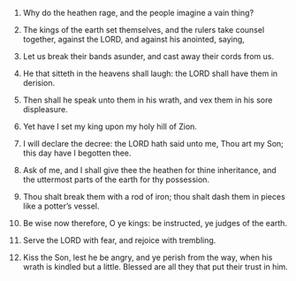 1. Why do the heathen rage, and the people imagine a vain thing?

2. The kings of the earth set themselves, and the rulers take counsel
together, against the LORD, and against his anointed, saying,

3. Let us break their bands asunder, and cast away their cords from
us.

4. He that sitteth in the heavens shall laugh: the LORD shall have
them in derision.

5. Then shall he speak unto them in his wrath, and vex them in his
sore displeasure.

6. Yet have I set my king upon my holy hill of Zion.

7. I will declare the decree: the LORD hath said unto me, Thou art my
Son; this day have I begotten thee.

8. Ask of me, and I shall give thee the heathen for thine
inheritance, and the uttermost parts of the earth for thy possession.

9. Thou shalt break them with a rod of iron; thou shalt dash them in
pieces like a potter’s vessel.

10. Be wise now therefore, O ye kings: be instructed, ye judges of
the earth.

11. Serve the LORD with fear, and rejoice with trembling.

12. Kiss the Son, lest he be angry, and ye perish from the way, when
his wrath is kindled but a little. Blessed are all they that put their
trust in him.